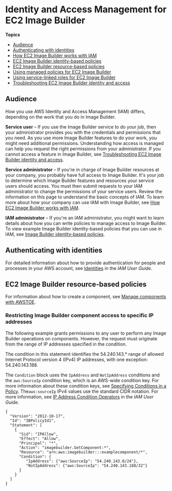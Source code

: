 # Identity and Access Management for EC2 Image Builder<a name="security-iam"></a>

**Topics**
+ [Audience](#security-iam-audience)
+ [Authenticating with identities](#security-iam-authentication)
+ [How EC2 Image Builder works with IAM](security_iam_service-with-iam.md)
+ [EC2 Image Builder identity\-based policies](security-iam-identity-based-policies.md)
+ [EC2 Image Builder resource\-based policies](#security-iam-resource-based-policies)
+ [Using managed policies for EC2 Image Builder](security-iam-awsmanpol.md)
+ [Using service\-linked roles for EC2 Image Builder](image-builder-service-linked-role.md)
+ [Troubleshooting EC2 Image Builder identity and access](security_iam_troubleshoot.md)

## Audience<a name="security-iam-audience"></a>

How you use AWS Identity and Access Management \(IAM\) differs, depending on the work that you do in Image Builder\.

**Service user** – If you use the Image Builder service to do your job, then your administrator provides you with the credentials and permissions that you need\. As you use more Image Builder features to do your work, you might need additional permissions\. Understanding how access is managed can help you request the right permissions from your administrator\. If you cannot access a feature in Image Builder, see [Troubleshooting EC2 Image Builder identity and access](security_iam_troubleshoot.md)\.

**Service administrator** – If you're in charge of Image Builder resources at your company, you probably have full access to Image Builder\. It's your job to determine which Image Builder features and resources your service users should access\. You must then submit requests to your IAM administrator to change the permissions of your service users\. Review the information on this page to understand the basic concepts of IAM\. To learn more about how your company can use IAM with Image Builder, see [How EC2 Image Builder works with IAM](security_iam_service-with-iam.md)\.

**IAM administrator** – If you're an IAM administrator, you might want to learn details about how you can write policies to manage access to Image Builder\. To view example Image Builder identity\-based policies that you can use in IAM, see [Image Builder identity\-based policies](security_iam_service-with-iam.md#security_iam_id-based-policy-examples)\.

## Authenticating with identities<a name="security-iam-authentication"></a>

For detailed information about how to provide authentication for people and processes in your AWS account, see [Identities](https://docs.aws.amazon.com/IAM/latest/UserGuide/id.html) in the *IAM User Guide*\. 

## EC2 Image Builder resource\-based policies<a name="security-iam-resource-based-policies"></a>

For information about how to create a component, see [Manage components with AWSTOE](manage-components.md)\.

### Restricting Image Builder component access to specific IP addresses<a name="sec-iam-resourcepol-restrict-component-by-ip"></a>

The following example grants permissions to any user to perform any Image Builder operations on components\. However, the request must originate from the range of IP addresses specified in the condition\.

The condition in this statement identifies the 54\.240\.143\.\* range of allowed Internet Protocol version 4 \(IPv4\) IP addresses, with one exception: 54\.240\.143\.188\.

The `Condition` block uses the `IpAddress` and `NotIpAddress` conditions and the `aws:SourceIp` condition key, which is an AWS\-wide condition key\. For more information about these condition keys, see [Specifying Conditions in a Policy](https://docs.aws.amazon.com/AmazonS3/latest/dev/amazon-s3-policy-keys.html)\. The`aws:sourceIp` IPv4 values use the standard CIDR notation\. For more information, see [IP Address Condition Operators](https://docs.aws.amazon.com/IAM/latest/UserGuide/reference_policies_elements_condition_operators.html#Conditions_IPAddress) in the *IAM User Guide*\.

```
{
  "Version": "2012-10-17",
  "Id": "IBPolicyId1",
  "Statement": [
    {
      "Sid": "IPAllow",
      "Effect": "Allow",
      "Principal": "*",
      "Action": "imagebuilder.GetComponent:*",
      "Resource": "arn:aws:imagebuilder:::examplecomponent/*",
      "Condition": {
         "IpAddress": {"aws:SourceIp": "54.240.143.0/24"},
         "NotIpAddress": {"aws:SourceIp": "54.240.143.188/32"} 
      } 
    } 
  ]
}
```